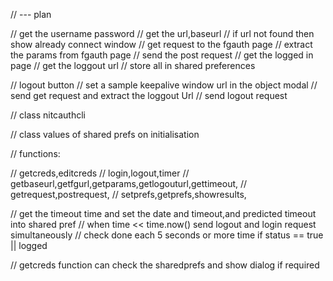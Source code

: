 // --- plan

// get the username password
// get the url,baseurl 
//     if url not found then show already connect window
// get request to the fgauth page 
// extract the params from fgauth page
// send the post request
// get the logged in page 
// get the loggout url
// store all in shared preferences 

// logout button 
//   set a sample keepalive window url in the object modal 
//   send get request and extract the loggout Url
//   send logout request


// class nitcauthcli

//   class values of shared prefs on initialisation

 
//   functions: 

//     getcreds,editcreds
//     login,logout,timer
//     getbaseurl,getfgurl,getparams,getlogouturl,gettimeout,
//     getrequest,postrequest,
//     setprefs,getprefs,showresults,
  

//   get the timeout time and set the date and timeout,and predicted timeout into shared pref 
//   when time << time.now() send logout and login request  simultaneously
//   check done each 5 seconds or more time if status == true || logged

//   getcreds function can check the sharedprefs and show dialog if required